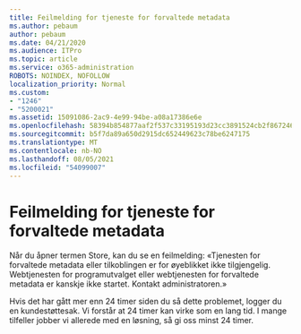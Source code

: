 ```yaml
---
title: Feilmelding for tjeneste for forvaltede metadata
ms.author: pebaum
author: pebaum
ms.date: 04/21/2020
ms.audience: ITPro
ms.topic: article
ms.service: o365-administration
ROBOTS: NOINDEX, NOFOLLOW
localization_priority: Normal
ms.custom:
- "1246"
- "5200021"
ms.assetid: 15091086-2ac9-4e99-94be-a08a17386e6e
ms.openlocfilehash: 58394b854877aaf2f537c33195193d23cc3891524cb2f867246ba4bf5f9e73a0
ms.sourcegitcommit: b5f7da89a650d2915dc652449623c78be6247175
ms.translationtype: MT
ms.contentlocale: nb-NO
ms.lasthandoff: 08/05/2021
ms.locfileid: "54099007"
---
```

# <a name="managed-metadata-service-error-message"></a>Feilmelding for tjeneste for forvaltede metadata

Når du åpner termen Store, kan du se en feilmelding: «Tjenesten for forvaltede metadata eller tilkoblingen er for øyeblikket ikke tilgjengelig. Webtjenesten for programutvalget eller webtjenesten for forvaltede metadata er kanskje ikke startet. Kontakt administratoren.»
  
Hvis det har gått mer enn 24 timer siden du så dette problemet, logger du en kundestøttesak. Vi forstår at 24 timer kan virke som en lang tid. I mange tilfeller jobber vi allerede med en løsning, så gi oss minst 24 timer.
  